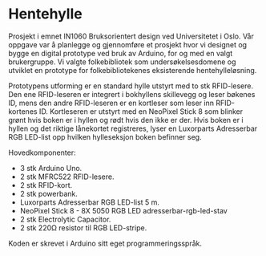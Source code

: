 # Hentehylle
Prosjekt i emnet IN1060 Bruksorientert design ved Universitetet i Oslo. 
Vår oppgave var å planlegge og gjennomføre et prosjekt hvor vi designet og bygge en digital prototype ved bruk av Arduino, for og med en valgt brukergruppe. Vi valgte folkebibliotek som undersøkelsesdomene og utviklet en prototype for folkebibliotekenes eksisterende hentehylleløsning. 

Prototypens utforming er en standard hylle utstyrt med to stk RFID-lesere. Den ene RFID-leseren er integrert i bokhyllens skillevegg og leser bøkenes ID, mens den andre RFID-leseren er en kortleser som leser inn RFID-kortenes ID. Kortleseren er utstyrt med en NeoPixel Stick 8 som blinker grønt hvis boken er i hyllen og rødt hvis den ikke er der. Hvis boken er i hyllen og det riktige lånekortet registreres, lyser en Luxorparts Adresserbar RGB LED-list opp hvilken hylleseksjon boken befinner seg. 

Hovedkomponenter: 
- 3 stk Arduino Uno. 
- 2 stk MFRC522 RFID-lesere. 
- 2 stk RFID-kort. 
- 2 stk powerbank. 
- Luxorparts Adresserbar RGB LED-list 5 m.
- NeoPixel Stick 8 - 8X 5050 RGB LED  adresserbar-rgb-led-stav
- 2 stk Electrolytic Capacitor.
- 2 stk 220Ω resistor til RGB LED-stripe.

Koden er skrevet i Arduino sitt eget programmeringsspråk.

